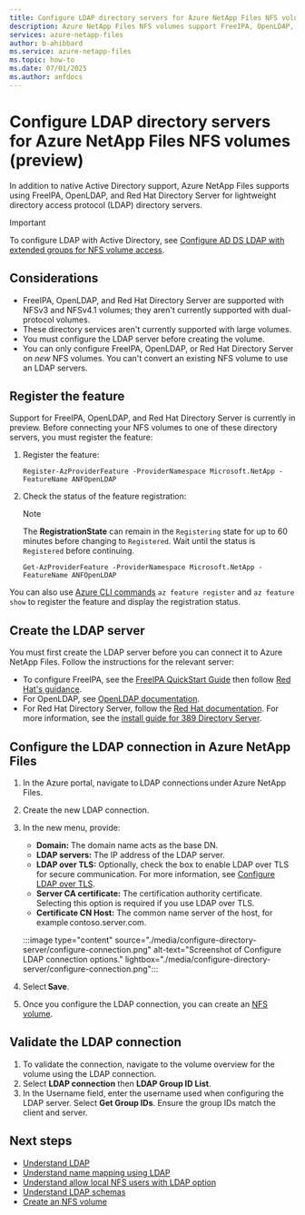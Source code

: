 ```yaml
---
title: Configure LDAP directory servers for Azure NetApp Files NFS volumes
description: Azure NetApp Files NFS volumes support FreeIPA, OpenLDAP, and Red Hat Directory Server as alternative directory services in Azure NetApp Files.
services: azure-netapp-files
author: b-ahibbard
ms.service: azure-netapp-files
ms.topic: how-to
ms.date: 07/01/2025
ms.author: anfdocs
---
```

# Configure LDAP directory servers for Azure NetApp Files NFS volumes (preview)

In addition to native Active Directory support, Azure NetApp Files supports using FreeIPA, OpenLDAP, and Red Hat Directory Server for lightweight directory access protocol (LDAP) directory servers. 

>[!IMPORTANT]
>To configure LDAP with Active Directory, see [Configure AD DS LDAP with extended groups for NFS volume access](configure-ldap-extended-groups.md).

## Considerations 

* FreeIPA, OpenLDAP, and Red Hat Directory Server are supported with NFSv3 and NFSv4.1 volumes; they aren't currently supported with dual-protocol volumes. 
* These directory services aren't currently supported with large volumes. 
* You must configure the LDAP server before creating the volume. 
* You can only configure FreeIPA, OpenLDAP, or Red Hat Directory Server on _new_ NFS volumes. You can't convert an existing NFS volume to use an LDAP servers. 

## Register the feature

Support for FreeIPA, OpenLDAP, and Red Hat Directory Server is currently in preview. Before connecting your NFS volumes to one of these directory servers, you must register the feature: 

1.  Register the feature:

    ```azurepowershell-interactive
    Register-AzProviderFeature -ProviderNamespace Microsoft.NetApp -FeatureName ANFOpenLDAP
    ```

2. Check the status of the feature registration: 

    > [!NOTE]
    > The **RegistrationState** can remain in the `Registering` state for up to 60 minutes before changing to `Registered`. Wait until the status is `Registered` before continuing.

    ```azurepowershell-interactive
    Get-AzProviderFeature -ProviderNamespace Microsoft.NetApp -FeatureName ANFOpenLDAP
    ```

You can also use [Azure CLI commands](/cli/azure/feature) `az feature register` and `az feature show` to register the feature and display the registration status. 

## Create the LDAP server 

You must first create the LDAP server before you can connect it to Azure NetApp Files. Follow the instructions for the relevant server: 

* To configure FreeIPA, see the [FreeIPA QuickStart Guide](https://www.freeipa.org/page/Quick_Start_Guide) then follow [Red Hat's guidance](https://docs.redhat.com/en/documentation/red_hat_enterprise_linux/7/html/linux_domain_identity_authentication_and_policy_guide/client-install#client-install-non-interactive).
* For OpenLDAP, see [OpenLDAP documentation](https://www.openldap.org/doc/).
* For Red Hat Directory Server, follow the [Red Hat documentation](https://docs.redhat.com/en/documentation/red_hat_fuse/6.3/html/security_guide/esbldaptutorialinstallds#ESBLDAPTutorialInstallDS). 
    For more information, see the [install guide for 389 Directory Server](https://www.port389.org/docs/389ds/howto/howto-install-389.html). 

## Configure the LDAP connection in Azure NetApp Files 

1. In the Azure portal, navigate to LDAP connections under Azure NetApp Files. 
1. Create the new LDAP connection. 
1. In the new menu, provide: 

    * **Domain:** The domain name acts as the base DN. 
    * **LDAP servers:** The IP address of the LDAP server. 
    * **LDAP over TLS:** Optionally, check the box to enable LDAP over TLS for secure communication. For more information, see [Configure LDAP over TLS](configure-ldap-over-tls.md).
    * **Server CA certificate:** The certification authority certificate. Selecting this option is required if you use LDAP over TLS. 
    * **Certificate CN Host:** The common name server of the host, for example contoso.server.com. 

    :::image type="content" source="./media/configure-directory-server/configure-connection.png" alt-text="Screenshot of Configure LDAP connection options." lightbox="./media/configure-directory-server/configure-connection.png":::

1. Select **Save**. 
1. Once you configure the LDAP connection, you can create an [NFS volume](azure-netapp-files-create-volumes.md).

## Validate the LDAP connection 

1. To validate the connection, navigate to the volume overview for the volume using the LDAP connection.
1. Select **LDAP connection** then **LDAP Group ID List**.  
1. In the Username field, enter the username used when configuring the LDAP server. Select **Get Group IDs**. Ensure the group IDs match the client and server.

## Next steps

- [Understand LDAP](lightweight-directory-access-protocol.md)
- [Understand name mapping using LDAP](lightweight-directory-access-protocol-name-mapping.md)
- [Understand allow local NFS users with LDAP option](lightweight-directory-access-protocol-local-users.md)
- [Understand LDAP schemas](lightweight-directory-access-protocol-schemas.md)
- [Create an NFS volume](azure-netapp-files-create-volumes.md)